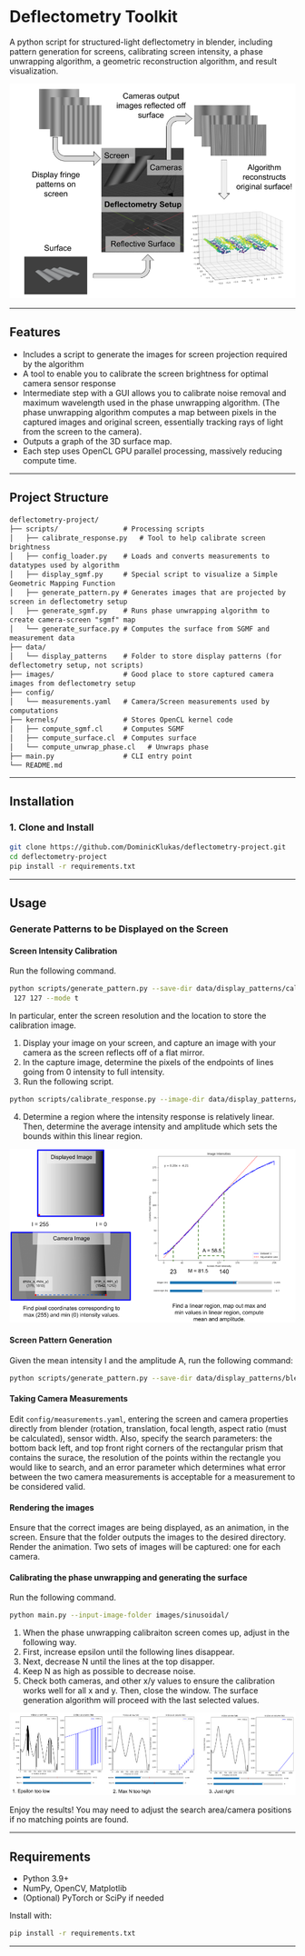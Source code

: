# Deflectometry Toolkit

A python script for structured-light deflectometry in blender, including pattern generation for screens, calibrating screen intensity, a phase unwrapping algorithm, a geometric reconstruction algorithm, and result visualization.

![Deflectometry System Description](readme_images/Deflectometry_Description.png "Deflectometry System Description")

---

## Features

- Includes a script to generate the images for screen projection required by the algorithm
- A tool to enable you to calibrate the screen brightness for optimal camera sensor response
- Intermediate step with a GUI allows you to calibrate noise removal and maximum wavelength used in the phase unwrapping algorithm. (The phase unwrapping algorithm computes a map between pixels in the captured images and original screen, essentially tracking rays of light from the screen to the camera).
- Outputs a graph of the 3D surface map.
- Each step uses OpenCL GPU parallel processing, massively reducing compute time.

---

## Project Structure

```
deflectometry-project/
├── scripts/                # Processing scripts
│   ├── calibrate_response.py   # Tool to help calibrate screen brightness
│   ├── config_loader.py    # Loads and converts measurements to datatypes used by algorithm
│   ├── display_sgmf.py     # Special script to visualize a Simple Geometric Mapping Function
│   ├── generate_pattern.py # Generates images that are projected by screen in deflectometry setup
│   ├── generate_sgmf.py    # Runs phase unwrapping algorithm to create camera-screen "sgmf" map
│   └── generate_surface.py # Computes the surface from SGMF and measurement data
├── data/                   
│   └── display_patterns    # Folder to store display patterns (for deflectometry setup, not scripts)
├── images/                 # Good place to store captured camera images from deflectometry setup
├── config/
│   └── measurements.yaml   # Camera/Screen measurements used by computations
├── kernels/                # Stores OpenCL kernel code
│   ├── compute_sgmf.cl     # Computes SGMF
│   ├── compute_surface.cl  # Computes surface 
│   └── compute_unwrap_phase.cl   # Unwraps phase
├── main.py                 # CLI entry point
└── README.md
```

---

## Installation

### 1. Clone and Install

```bash
git clone https://github.com/DominicKlukas/deflectometry-project.git
cd deflectometry-project
pip install -r requirements.txt
```
---

## Usage

### Generate Patterns to be Displayed on the Screen


#### Screen Intensity Calibration
Run the following command.

```bash
python scripts/generate_pattern.py --save-dir data/display_patterns/calibration_images/ --screen-resolution 2000 2000 --image-intensity
 127 127 --mode t
```
In particular, enter the screen resolution and the location to store the calibration image.

1. Display your image on your screen, and capture an image with your camera as the screen reflects off of a flat mirror.
2. In the capture image, determine the pixels of the endpoints of lines going from 0 intensity to full intensity.
3. Run the following script.
```bash
python scripts/calibrate_response.py --image-dir data/display_patterns/calibration_images/captured_calibration_image_x.png --points 1542,1010,375,1010
```
4. Determine a region where the intensity response is relatively linear. Then, determine the average intensity and amplitude which sets the bounds within this linear region.


![Calibration Instructions](readme_images/Calibration_Image.png "Calibration GUI")

#### Screen Pattern Generation

Given the mean intensity I and the amplitude A, run the following command:
```bash
python scripts/generate_pattern.py --save-dir data/display_patterns/blender_screen/ --screen-resolution 2000 2000 --image-intensity 85.5 58.5 --mode s --max-N 8
```

#### Taking Camera Measurements

Edit `config/measurements.yaml`, entering the screen and camera properties directly from blender (rotation, translation, focal length, aspect ratio (must be calculated), sensor width. Also, specify the search parameters: the bottom back left, and top front right corners of the rectangular prism that contains the surace, the resolution of the points within the rectangle you would like to search, and an error parameter which determines what error between the two camera measurements is acceptable for a measurement to be considered valid. 

#### Rendering the images
Ensure that the correct images are being displayed, as an animation, in the screen.
Ensure that the folder outputs the images to the desired directory.
Render the animation. Two sets of images will be captured: one for each camera.

#### Calibrating the phase unwrapping and generating the surface
Run the following command.
```bash
python main.py --input-image-folder images/sinusoidal/
```

1. When the phase unwrapping calibraiton screen comes up, adjust in the following way.
2. First, increase epsilon until the following lines disappear.
3. Next, decrease N until the lines at the top disapper.
4. Keep N as high as possible to decrease noise.
5. Check both cameras, and other x/y values to ensure the calibration works well for all x and y. Then, close the window. The surface generation algorithm will proceed with the last selected values.

![SGMF Calibration](readme_images/SGMF_Calibration.png "SGMF Calibration")

Enjoy the results! You may need to adjust the search area/camera positions if no matching points are found.

---

## Requirements

- Python 3.9+
- NumPy, OpenCV, Matplotlib
- (Optional) PyTorch or SciPy if needed

Install with:

```bash
pip install -r requirements.txt
```

---

